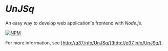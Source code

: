 # *UnJSq*

An easy way to develop web application's frontend with *Node.js*.

[![NPM](https://nodei.co/npm/unjsq.png)](https://nodei.co/npm/unjsq/)

For more information, see [http://q37.info/UnJSq/](http://q37.info/UnJSq/).